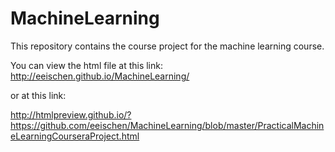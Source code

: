 MachineLearning
===============

This repository contains the course project for the machine learning course.

You can view the html file at this link:
http://eeischen.github.io/MachineLearning/

or at this link:

http://htmlpreview.github.io/?https://github.com/eeischen/MachineLearning/blob/master/PracticalMachineLearningCourseraProject.html
